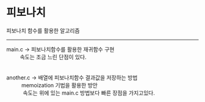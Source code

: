 #  피보나치

피보나치 함수를 활용한 알고리즘
_____________________________
main.c -> 피보나치함수를 활용한 재귀함수 구현<br />
          속도는 조금 느린 단점이 있다.<br />
       <br /><br />
another.c -> 배열에 피보나치함수 결과값을 저장하는 방법<br />
            memoization 기법을 활용한 방안<br />
            속도는 위에 있는 main.c 방법보다 빠른 장점을 가지고있다.<br />
